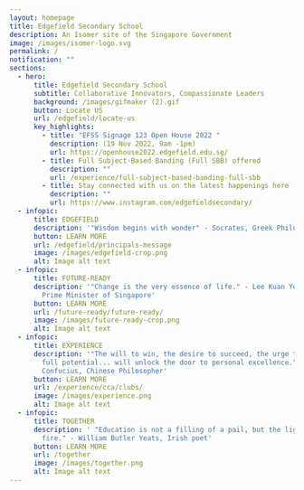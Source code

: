 ```yaml
---
layout: homepage
title: Edgefield Secondary School
description: An Isomer site of the Singapore Government
image: /images/isomer-logo.svg
permalink: /
notification: ""
sections:
  - hero:
      title: Edgefield Secondary School
      subtitle: Collaborative Innovators, Compassionate Leaders
      background: /images/gifmaker (2).gif
      button: Locate US
      url: /edgefield/locate-us
      key_highlights:
        - title: "EFSS Signage 123 Open House 2022 "
          description: (19 Nov 2022, 9am -1pm)
          url: https://openhouse2022.edgefield.edu.sg/
        - title: Full Subject-Based Banding (Full SBB) offered
          description: ""
          url: /experience/full-subject-based-banding-full-sbb
        - title: Stay connected with us on the latest happenings here
          description: ""
          url: https://www.instagram.com/edgefieldsecondary/
  - infopic:
      title: EDGEFIELD
      description: '"Wisdom begins with wonder" - Socrates, Greek Philosopher'
      button: LEARN MORE
      url: /edgefield/principals-message
      image: /images/edgefield-crop.png
      alt: Image alt text
  - infopic:
      title: FUTURE-READY
      description: '"Change is the very essence of life." - Lee Kuan Yew, Founding
        Prime Minister of Singapore'
      button: LEARN MORE
      url: /future-ready/future-ready/
      image: /images/future-ready-crop.png
      alt: Image alt text
  - infopic:
      title: EXPERIENCE
      description: '"The will to win, the desire to succeed, the urge to reach your
        full potential... will unlock the door to personal excellence." -
        Confucius, Chinese Philosopher'
      button: LEARN MORE
      url: /experience/cca/clubs/
      image: /images/experience.png
      alt: Image alt text
  - infopic:
      title: TOGETHER
      description: ' "Education is not a filling of a pail, but the lighting of a
        fire." - William Butler Yeats, Irish poet'
      button: LEARN MORE
      url: /together
      image: /images/together.png
      alt: Image alt text
---
```

